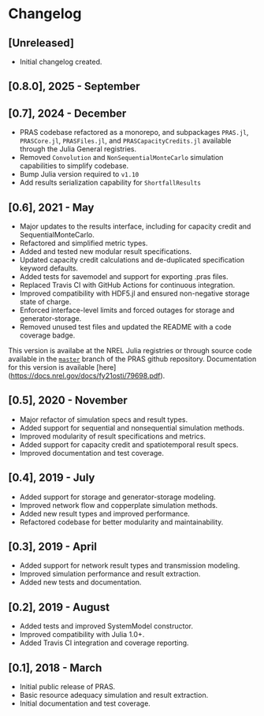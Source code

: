 # Changelog

## [Unreleased]
- Initial changelog created.

## [0.8.0], 2025 - September


## [0.7], 2024 - December
- PRAS codebase refactored as a monorepo, and subpackages `PRAS.jl`, `PRASCore.jl`, 
`PRASFiles.jl`, and `PRASCapacityCredits.jl` available through the Julia General registries.
- Removed `Convolution` and `NonSequentialMonteCarlo` simulation capabilities to simplify codebase.
- Bump Julia version required to `v1.10` 
- Add results serialization capability for `ShortfallResults`

## [0.6], 2021 - May
- Major updates to the results interface, including for capacity credit and SequentialMonteCarlo.
- Refactored and simplified metric types.
- Added and tested new modular result specifications.
- Updated capacity credit calculations and de-duplicated specification keyword defaults.
- Added tests for savemodel and support for exporting .pras files.
- Replaced Travis CI with GitHub Actions for continuous integration.
- Improved compatibility with HDF5.jl and ensured non-negative storage state of charge.
- Enforced interface-level limits and forced outages for storage and generator-storage.
- Removed unused test files and updated the README with a code coverage badge.

This version is availabe at the NREL Julia registries or through source code available 
in the [`master`](https://github.com/NREL/PRAS/tree/master) branch of the PRAS github 
repository. Documentation for this version is available [here]
(https://docs.nrel.gov/docs/fy21osti/79698.pdf).


## [0.5], 2020 - November
- Major refactor of simulation specs and result types.
- Added support for sequential and nonsequential simulation methods.
- Improved modularity of result specifications and metrics.
- Added support for capacity credit and spatiotemporal result specs.
- Improved documentation and test coverage.

## [0.4], 2019 - July
- Added support for storage and generator-storage modeling.
- Improved network flow and copperplate simulation methods.
- Added new result types and improved performance.
- Refactored codebase for better modularity and maintainability.

## [0.3], 2019 - April
- Added support for network result types and transmission modeling.
- Improved simulation performance and result extraction.
- Added new tests and documentation.

## [0.2], 2019 - August
- Added tests and improved SystemModel constructor.
- Improved compatibility with Julia 1.0+.
- Added Travis CI integration and coverage reporting.

## [0.1], 2018 - March
- Initial public release of PRAS.
- Basic resource adequacy simulation and result extraction.
- Initial documentation and test coverage.
